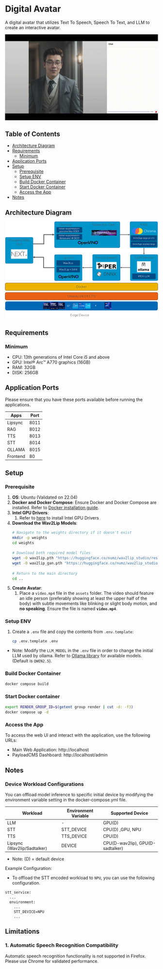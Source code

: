 # Digital Avatar

A digital avatar that utilizes Text To Speech, Speech To Text, and LLM to create an interactive avatar.

![Demo](./docs/demo.gif)


## Table of Contents
- [Architecture Diagram](#architecture-diagram)
- [Requirements](#requirements)
  - [Minimum](#minimum)
- [Application Ports](#application-ports)
- [Setup](#setup)
  - [Prerequisite](#prerequisite)
  - [Setup ENV](#setup-env)
  - [Build Docker Container](#build-docker-container)
  - [Start Docker Container](#start-docker-container)
  - [Access the App](#access-the-app)
- [Notes](#notes)

## Architecture Diagram
![Archictecture Diagram](./docs/architecture.png)

## Requirements

### Minimum
- CPU: 13th generations of Intel Core i5 and above
- GPU: Intel® Arc™ A770 graphics (16GB)
- RAM: 32GB
- DISK: 256GB

## Application Ports
Please ensure that you have these ports available before running the applications.

| Apps         | Port |
|--------------|------|
| Lipsync      | 8011 |
| RAG          | 8012 |
| TTS          | 8013 |
| STT          | 8014 |
| OLLAMA       | 8015 |
| Frontend     | 80   |

## Setup

### Prerequisite
1. **OS**: Ubuntu (Validated on 22.04)
1. **Docker and Docker Compose**: Ensure Docker and Docker Compose are installed. Refer to [Docker installation guide](https://docs.docker.com/engine/install/).
1. **Intel GPU Drivers**:
    1. Refer to [here](../../../README.md#gpu) to install Intel GPU Drivers
1. **Download the Wav2Lip Models**:
    ```bash
    # Navigate to the weights directory if it doesn't exist
    mkdir -p weights
    cd weights
    
    # Download both required model files
    wget -O wav2lip.pth "https://huggingface.co/numz/wav2lip_studio/resolve/main/Wav2lip/wav2lip.pth?download=true"
    wget -O wav2lip_gan.pth "https://huggingface.co/numz/wav2lip_studio/resolve/main/Wav2lip/wav2lip_gan.pth?download=true"
    
    # Return to the main directory
    cd ..
    ```
1. **Create Avatar**:
    1. Place a `video.mp4` file in the `assets` folder. The video should feature an idle person (preferably showing at least the upper half of the body) with subtle movements like blinking or slight body motion, and **no speaking**. Ensure the file is named **`video.mp4`**.

### Setup ENV
1. Create a `.env` file and copy the contents from `.env.template`:
    ```bash
    cp .env.template .env
    ```
* Note: Modify the `LLM_MODEL` in the `.env` file in order to change the initial LLM used by ollama. Refer to [Ollama library](https://ollama.com/library) for available models. (Default is `QWEN2.5`).


### Build Docker Container
```bash
docker compose build
```

### Start Docker container
```bash
export RENDER_GROUP_ID=$(getent group render | cut -d: -f3)
docker compose up -d
```

### Access the App
To access the web UI and interact with the application, use the following URLs:
- Main Web Application: http://localhost
- PayloadCMS Dashboard: http://localhost/admin

## Notes
### Device Workload Configurations
You can offload model inference to specific initial device by modifying the environment variable setting in the docker-compose.yml file.

| Workload                       | Environment Variable |Supported Device         | 
|--------------------------------|----------------------|-------------------------|
| LLM                            |            -         |        GPU(D)              |
| STT                            | STT_DEVICE           | CPU(D) ,GPU, NPU             | 
| TTS                            | TTS_DEVICE           | CPU(D)                     |
| Lipsync (Wav2lip/Sadtalker)    | DEVICE               | CPU(D-wav2lip), GPU(D-sadtalker)                |

* Note: (D) = default device

Example Configuration:

* To offload the STT encoded workload to `NPU`, you can use the following configuration.

```
stt_service:
  ...
  environment:
    ...
    STT_DEVICE=NPU
    ...
```

## Limitations
### 1. Automatic Speech Recognition Compatibility
Automatic speech recognition functionality is not supported in Firefox. Please use Chrome for validated performance.
